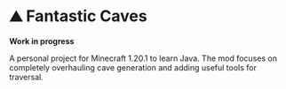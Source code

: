 # ⛰️ Fantastic Caves

**Work in progress**

A personal project for Minecraft 1.20.1 to learn Java. 
The mod focuses on completely overhauling cave generation and adding useful tools for traversal.

